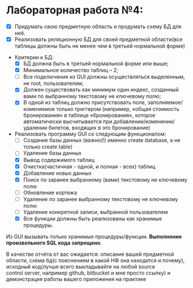 # Лабораторная работа №4:

- [x]	Придумать свою предметную область и продумать схему БД для неё.
- [x]	Реализовать реляционную БД для своей предметной области(все таблицы должны быть не менее чем в третьей нормальной форме)
*	Критерии к БД:
    - [x]	БД должна быть в третьей нормальной форме или выше;
    - [x]	Минимальное количество таблиц – 2;
    - [ ]	Все подключения из GUI должны осуществляться выделенным, не root, пользователем;
    - [x]	Должен существовать как минимум один индекс, созданный вами по выбранному текстовому не ключевому полю;
    - [x]	В одной из таблиц должно присутствовать поле, заполняемое/изменяемое только триггером (например, «общая стоимость бронирования» в таблице «бронирования», которое автоматически высчитывается при добавлении/изменении/удалении билетов, входящих в это бронирование)
*	Реализовать программу GUI со следующим функционалом:
    - [ ]	Создание базы данных (важно(!) именно create database, а не только create table)
    - [ ]	Удаление базы данных
    - [x]	Вывод содержимого таблиц
    - [x]	Очистка(частичная - одной, и полная - всех) таблиц
    - [x]	Добавление новых данных
    - [x]	Поиск по заранее выбранному (вами) текстовому не ключевому полю
    - [ ]	Обновление кортежа
    - [ ]	Удаление по заранее выбранному текстовому не ключевому полю
    - [ ]	Удаление конкретной записи, выбранной пользователем
    - [x]	Все функции должны быть реализованы как хранимые процедуры. 

Из GUI вызывать только хранимые процедуры/функции. **Выполнение произвольного SQL кода запрещено**.


В качестве отчёта от вас ожидается: описание вашей предметной области, схема бд(с пояснением в какой НФ она находится и почему), исходный код(лучше всего выкладывайте на любой source control server, например github, bitbucket и мне просто ссылку) и демонстрация работы вашего приложения на практике

